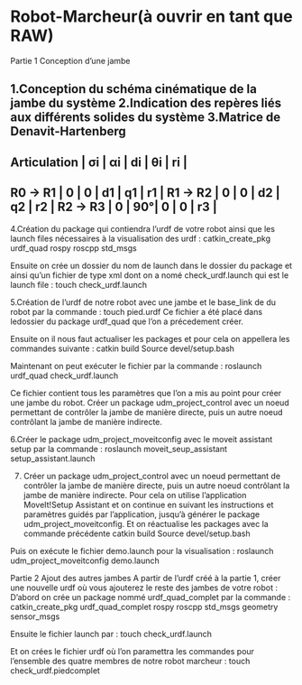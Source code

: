 # Robot-Marcheur(à ouvrir en tant que RAW)
Partie 1 Conception d’une jambe

1.Conception du schéma cinématique de la jambe du système
2.Indication des repères liés aux différents solides du système
3.Matrice de Denavit-Hartenberg
-------------------------------------------------
Articulation  |  σi |   αi |   di  |  θi |   ri |
-------------------------------------------------
R0 → R1       |  0  |   0  |   d1  |  q1 |   r1 |
R1 → R2       |  0  |   0  |   d2  |  q2 |   r2 |
R2 → R3       |  0  |   90°|   0   |  0  |   r3 |
-------------------------------------------------
4.Création du package qui contiendra l’urdf de votre robot ainsi que les launch files nécessaires à la visualisation des urdf :
catkin_create_pkg urdf_quad rospy roscpp std_msgs

Ensuite on crée un dossier du nom de launch dans le dossier du package et ainsi qu’un fichier de type xml dont on a nomé check_urdf.launch qui est le launch file :
touch check_urdf.launch

<?xml version="1.0" encoding="utf-8"?>
<launch>
  <arg name="model" default="$(find urdf_quad)/urdf/pied.urdf"/>
  <param name="robot_description" command="$(find xacro)/xacro.py $(arg model)" />
  <node name="joint_state_publisher_gui" pkg="joint_state_publisher_gui" type="joint_state_publisher_gui" />
  <node name="robot_state_publisher" pkg="robot_state_publisher" type="robot_state_publisher" />
  <node name="rviz" pkg="rviz" type="rviz" args="-d $(find urdf_quad)/rviz/urdf.rviz"/>
</launch>

5.Création de l’urdf de notre robot avec une jambe et le base_link de du robot par la commande :
touch pied.urdf
Ce fichier a été placé dans ledossier du package urdf_quad que l’on a précedement créer.

Ensuite on il nous faut actualiser les packages et pour cela on appellera les commandes suivante :
catkin build
Source devel/setup.bash

Maintenant on peut exécuter le fichier par la commande :
roslaunch urdf_quad check_urdf.launch

Ce fichier contient tous les paramètres que l’on a mis au point pour créer une jambe du robot.
 Créer un package udm_project_control avec un noeud permettant de contrôler la jambe de
manière directe, puis un autre noeud contrôlant la jambe de manière indirecte.

6.Créer le package udm_project_moveitconfig avec le moveit assistant setup par la commande :
roslaunch moveit_seup_assistant setup_assistant.launch

7. Créer un package udm_project_control avec un noeud permettant de contrôler la jambe de manière directe, puis un autre noeud contrôlant la jambe de manière indirecte.
Pour cela on utilise l’application MoveIt!Setup Assistant et on continue en suivant les instructions et paramètres guidés par l’application, jusqu’à générer le package udm_project_moveitconfig.
Et on réactualise les packages avec la commande précédente
catkin build
Source devel/setup.bash

Puis on exécute le fichier demo.launch pour la visualisation :
roslaunch udm_project_moveitconfig demo.launch


Partie 2 Ajout des autres jambes
A partir de l’urdf créé à la partie 1, créer une nouvelle urdf où vous ajouterez le reste des jambes de votre robot :
D’abord on crée un package nommé urdf_quad_complet par la commande :
catkin_create_pkg urdf_quad_complet rospy roscpp std_msgs geometry sensor_msgs

Ensuite le fichier launch par :
touch check_urdf.launch

Et on crées le fichier urdf où l’on paramettra les commandes pour l’ensemble des quatre membres de notre robot marcheur :
touch check_urdf.piedcomplet

